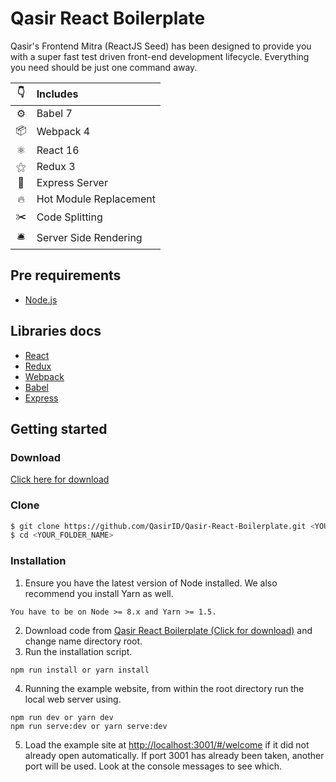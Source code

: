 # Qasir React Boilerplate

Qasir's Frontend Mitra (ReactJS Seed) has been designed to provide you with a super fast test driven front-end development lifecycle. Everything you need should be just one command away.

|👇|Includes|
|:-:|:---|
|⚙| Babel 7|
|📦| Webpack 4|
|⚛| React 16|
|&#9885;| Redux 3|
|🤖| Express Server|
|🔥| Hot Module Replacement|
|✂️| Code Splitting|
|🛎| Server Side Rendering|

## Pre requirements
* [Node.js](https://nodejs.org/)

## Libraries docs
* [React](https://reactjs.org/)
* [Redux](https://redux.js.org/introduction)
* [Webpack](https://webpack.js.org/)
* [Babel](https://babeljs.io)
* [Express](http://expressjs.com/)

## Getting started

### Download
[Click here for download](https://github.com/QasirID/Qasir-React-Boilerplate/archive/master.zip)

### Clone
```bash
$ git clone https://github.com/QasirID/Qasir-React-Boilerplate.git <YOUR_FOLDER_NAME>
$ cd <YOUR_FOLDER_NAME>

```

### Installation

1. Ensure you have the latest version of Node installed. We also recommend you install Yarn as well.

```
You have to be on Node >= 8.x and Yarn >= 1.5. 
```
2. Download code from [Qasir React Boilerplate (Click for download)](https://github.com/QasirID/Qasir-React-Boilerplate/archive/1.0.5.zip) and change name directory root.
3. Run the installation script.

```
npm run install or yarn install
```
4. Running the example website, from within the root directory run the local web server using.

```
npm run dev or yarn dev
npm run serve:dev or yarn serve:dev
```
5. Load the example site at [http://localhost:3001/#/welcome](http://localhost:3000/#/welcome) if it did not already open automatically. If port 3001 has already been taken, another port will be used. Look at the console messages to see which.
